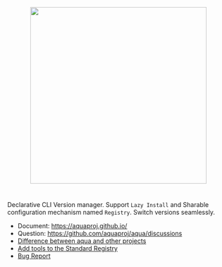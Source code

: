 <p align="center" width="100%">
<img src="https://github.com/aquaproj/aqua/blob/main/logo/aqua_horizontal.svg" width="400">
</p>

#

Declarative CLI Version manager. Support `Lazy Install` and Sharable configuration mechanism named `Registry`. Switch versions seamlessly.

* Document: https://aquaproj.github.io/
* Question: https://github.com/aquaproj/aqua/discussions
* [Difference between aqua and other projects](https://aquaproj.github.io/docs/comparison/common)
* [Add tools to the Standard Registry](https://aquaproj.github.io/docs/tutorial-extras/add-registry)
* [Bug Report](https://github.com/aquaproj/aqua/issues)
